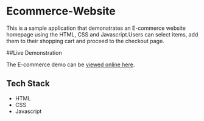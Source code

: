 # Ecommerce-Website

This is a sample application that demonstrates an E-commerce website homepage using the HTML, CSS and Javascript.Users can select items, add them to their shopping cart and proceed to the checkout page.

##Live Demonstration

The E-commerce demo can be [viewed online here](https://cozy-centaur-7b8d2a.netlify.app/).

## Tech Stack
* HTML
* CSS
* Javascript
